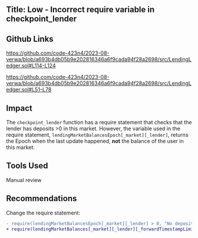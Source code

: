## Title: Low -  Incorrect require variable in checkpoint_lender

## Github Links

https://github.com/code-423n4/2023-08-verwa/blob/a693b4db05b9e202816346a6f9cada94f28a2698/src/LendingLedger.sol#L114-L124

https://github.com/code-423n4/2023-08-verwa/blob/a693b4db05b9e202816346a6f9cada94f28a2698/src/LendingLedger.sol#L51-L78

## Impact

The `checkpoint_lender` function has a require statement that checks that the lender has deposits >0 in this market. 
However, the variable used in the require statement, `lendingMarketBalancesEpoch[_market][_lender]`, returns the Epoch when the last update happened, **not** the balance of the user in this market. 


## Tools Used

Manual review

## Recommendations

Change the require statement:
```diff
- require(lendingMarketBalancesEpoch[_market][_lender] > 0, "No deposits for this lender in this market");
+ require(lendingMarketBalances[_market][_lender][_forwardTimestampLimit] > 0, "No deposits for this lender in this market");;
```



